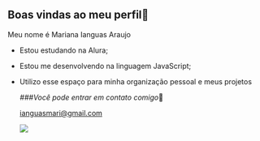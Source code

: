## Boas vindas ao meu perfil💛

Meu nome é Mariana Ianguas Araujo 

- Estou estudando na Alura;
- Estou me desenvolvendo na linguagem JavaScript;
- Utilizo esse espaço para minha organização pessoal e meus projetos

  *###Você pode entrar em contato comigo*📧

  ianguasmari@gmail.com
 
  ![](https://media1.tenor.com/m/RNbCH9FQ0qUAAAAd/full-tummy-fat-jerry.gif)
  
